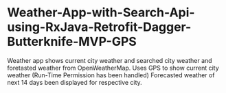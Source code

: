 # Weather-App-with-Search-Api-using-RxJava-Retrofit-Dagger-Butterknife-MVP-GPS
Weather app shows current city weather and searched city weather and foretasted weather from OpenWeatherMap.
Uses GPS to show current city weather (Run-Time Permission has been handled)
Forecasted weather of next 14 days been displayed for respective city.
